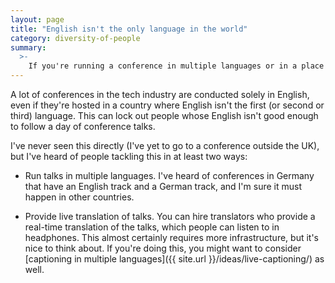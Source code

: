 ```yaml
---
layout: page
title: "English isn't the only language in the world"
category: diversity-of-people
summary:
  >-
    If you're running a conference in multiple languages or in a place where fluency level varies, consider offering more than just English.
---
```


A lot of conferences in the tech industry are conducted solely in English, even if they're hosted in a country where English isn't the first (or second or third) language.
This can lock out people whose English isn't good enough to follow a day of conference talks.

I've never seen this directly (I've yet to go to a conference outside the UK), but I've heard of people tackling this in at least two ways:

*   Run talks in multiple languages.
    I've heard of conferences in Germany that have an English track and a German track, and I'm sure it must happen in other countries.

*   Provide live translation of talks.
    You can hire translators who provide a real-time translation of the talks, which people can listen to in headphones.
    This almost certainly requires more infrastructure, but it's nice to think about.
    If you're doing this, you might want to consider [captioning in multiple languages]({{ site.url }}/ideas/live-captioning/) as well.
